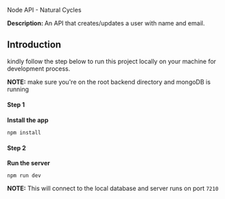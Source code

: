 Node API - Natural Cycles

<strong>Description: </strong> An API that creates/updates a user with name and email. 

## Introduction
kindly follow the step below to run this project locally on your machine for development process.

<strong>NOTE:</strong> make sure you're on the root backend directory and mongoDB is running <br />

#### Step 1
<strong>Install the app</strong>

```
npm install
```
#### Step 2
<strong>Run the server</strong>
```
npm run dev
```
<strong>NOTE:</strong> This will connect to the local database and server runs on port `7210`